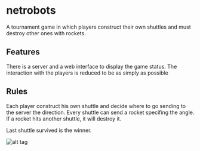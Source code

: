 # netrobots
A tournament game in which players construct their own shuttles and must destroy other ones with rockets.

## Features
There is a server and a web interface to display the game status.
The interaction with the players is reduced to be as simply as possible 

## Rules
Each player construct his own shuttle and decide where to go sending to the server the direction. Every shuttle can send a rocket specifing the angle. If a rocket hits another shuttle, it will destroy it.

Last shuttle survived is the winner.

![alt tag](https://raw.githubusercontent.com/netgroup/netrobots/master/screenshot.png)

